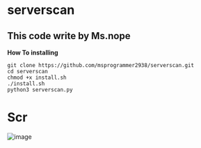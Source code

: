 # serverscan
This code write by Ms.nope
----------------------------
**How To installing**
```
git clone https://github.com/msprogrammer2938/serverscan.git
cd serverscan
chmod +x install.sh
./install.sh
python3 serverscan.py
```
# Scr

![image](https://user-images.githubusercontent.com/78996423/112614692-2af95800-8e3f-11eb-9cf0-a8b2ffa36b32.png)
